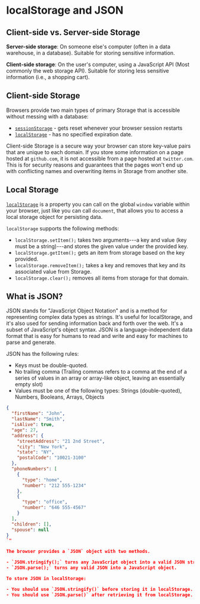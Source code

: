 # localStorage and JSON

## Client-side vs. Server-side Storage

**Server-side storage**: On someone else's computer (often in a data warehouse, in a database). Suitable for storing sensitive information.

**Client-side storage**: On the user's computer, using a JavaScript API (Most commonly the web storage API). Suitable for storing less sensitive information (i.e., a shopping cart).

## Client-side Storage

Browsers provide two main types of primary Storage that is accessible without messing with a database:

- [`sessionStorage`](https://developer.mozilla.org/en-US/docs/Web/API/Window/sessionStorage) - gets reset whenever your browser session restarts
- [`localStorage`](https://developer.mozilla.org/en-US/docs/Web/API/Window/localStorage) - has no specified expiration date.

Client-side Storage is a secure way your browser can store key-value pairs that are unique to each domain. If you store some information on a page hosted at `github.com`, it is not accessible from a page hosted at `twitter.com`. This is for security reasons and guarantees that the pages won't end up with conflicting names and overwriting items in Storage from another site.

## Local Storage

[`localStorage`](https://developer.mozilla.org/en-US/docs/Web/API/Window/localStorage) is a property you can call on the global `window` variable within your browser, just like you can call `document`, that allows you to access a local storage object for persisting data.

`localStorage` supports the following methods:

- `localStorage.setItem();` takes two arguments---a key and value (key must be a string)---and stores the given value under the provided key.
- `localStorage.getItem();` gets an item from storage based on the key provided.
- `localStorage.removeItem();` takes a key and removes that key and its associated value from Storage.
- `localStorage.clear();` removes all items from storage for that domain.

## What is JSON?

JSON stands for "JavaScript Object Notation" and is a method for representing complex data types as strings. It's useful for localStorage, and it's also used for sending information back and forth over the web. It's a subset of JavaScript's object syntax. JSON is a language-independent data format that is easy for humans to read and write and easy for machines to parse and generate.

JSON has the following rules:

- Keys must be double-quoted.
- No trailing comma (Trailing commas refers to a comma at the end of a series of values in an array or array-like object, leaving an essentially empty slot)
- Values must be one of the following types: Strings (double-quoted), Numbers, Booleans, Arrays, Objects

```json
{
  "firstName": "John",
  "lastName": "Smith",
  "isAlive": true,
  "age": 27,
  "address": {
    "streetAddress": "21 2nd Street",
    "city": "New York",
    "state": "NY",
    "postalCode": "10021-3100"
  },
  "phoneNumbers": [
    {
      "type": "home",
      "number": "212 555-1234"
    },
    {
      "type": "office",
      "number": "646 555-4567"
    }
  ],
  "children": [],
  "spouse": null
}
`"

The browser provides a `JSON` object with two methods.

- `JSON.stringify();` turns any JavaScript object into a valid JSON string.
- `JSON.parse();` turns any valid JSON into a JavaScript object.

To store JSON in localStorage:

- You should use `JSON.stringify()` before storing it in localStorage.
- You should use `JSON.parse()` after retrieving it from localStorage.
```
